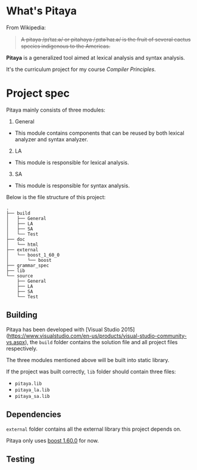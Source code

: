 # What's Pitaya
From Wikipedia:
> ~~A pitaya /pᵻˈtaɪ.ə/ or pitahaya /ˌpɪtəˈhaɪ.ə/ is the fruit of several cactus species indigenous to the Americas.~~

**Pitaya** is a generalized tool aimed at lexical analysis and syntax analysis.

It's the curriculum project for my course *Compiler Principles*.

# Project spec
Pitaya mainly consists of three modules:

1. General
  - This module contains components that can be reused by both lexical analyzer and syntax analyzer.
2. LA
  - This module is responsible for lexical analysis.
3. SA
  - This module is responsible for syntax analysis.

Below is the file structure of this project:
```
.
├── build
│   ├── General
│   ├── LA
│   ├── SA
│   └── Test
├── doc
│   └── html
├── external
│   └── boost_1_60_0
│       └── boost
├── grammar_spec
├── lib
└── source
    ├── General
    ├── LA
    ├── SA
    └── Test
```

## Building
Pitaya has been developed with [Visual Studio 2015]
(https://www.visualstudio.com/en-us/products/visual-studio-community-vs.aspx),
the `build` folder contains the solution file and all project files respectively.

The three modules mentioned above will be built into static library.

If the project was built correctly, `lib` folder should contain three files:
- `pitaya.lib`
- `pitaya_la.lib`
- `pitaya_sa.lib`

## Dependencies
`external` folder contains all the external library this project depends on.

Pitaya only uses [boost 1.60.0](http://www.boost.org/) for now.

## Testing
